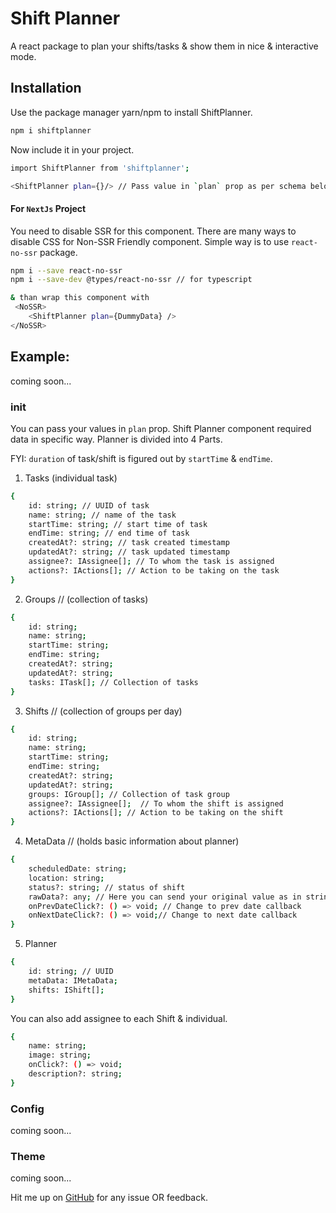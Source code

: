 # Shift Planner

A react package to plan your shifts/tasks & show them in nice & interactive mode.

## Installation

Use the package manager yarn/npm to install ShiftPlanner.

```bash
npm i shiftplanner
```

Now include it in your project.

```bash
import ShiftPlanner from 'shiftplanner';

<ShiftPlanner plan={}/> // Pass value in `plan` prop as per schema below.
```

#### For `NextJs` Project

You need to disable SSR for this component. There are many ways to disable CSS for Non-SSR Friendly component. Simple way is to use `react-no-ssr` package.

```bash
npm i --save react-no-ssr
npm i --save-dev @types/react-no-ssr // for typescript

& than wrap this component with 
 <NoSSR>
    <ShiftPlanner plan={DummyData} />
</NoSSR>
```

## Example:
coming soon...

### init

You can pass your values in `plan` prop. Shift Planner component required data in specific way. Planner is divided into 4 Parts.

FYI: `duration` of task/shift is figured out by `startTime` & `endTime`.

1. Tasks (individual task)
```bash
{
    id: string; // UUID of task
    name: string; // name of the task
    startTime: string; // start time of task
    endTime: string; // end time of task
    createdAt?: string; // task created timestamp
    updatedAt?: string; // task updated timestamp
    assignee?: IAssignee[]; // To whom the task is assigned
    actions?: IActions[]; // Action to be taking on the task
}
```

2. Groups // (collection of tasks)
```bash
{
    id: string;  
    name: string;  
    startTime: string;
    endTime: string; 
    createdAt?: string;  
    updatedAt?: string;
    tasks: ITask[]; // Collection of tasks
}
```

3. Shifts // (collection of groups per day)
```bash
{
    id: string; 
    name: string; 
    startTime: string;
    endTime: string; 
    createdAt?: string; 
    updatedAt?: string; 
    groups: IGroup[]; // Collection of task group
    assignee?: IAssignee[];  // To whom the shift is assigned
    actions?: IActions[]; // Action to be taking on the shift
}
```

4. MetaData // (holds basic information about planner)
```bash
{
    scheduledDate: string;  
    location: string; 
    status?: string; // status of shift
    rawData?: any; // Here you can send your original value as in stringify format & see in UI. 
    onPrevDateClick?: () => void; // Change to prev date callback
    onNextDateClick?: () => void;// Change to next date callback
}
```

5. Planner
```bash
{
    id: string; // UUID 
    metaData: IMetaData;
    shifts: IShift[];
}
```

You can also add assignee to each Shift & individual.
```bash
{
    name: string;
    image: string;
    onClick?: () => void;
    description?: string;
}
```

### Config 
coming soon...

### Theme 
coming soon...

Hit me up on [GitHub](https://github.com/pawangujral) for any issue OR feedback. 